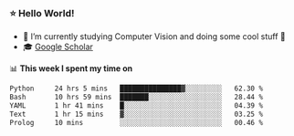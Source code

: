 ### ⭐️ Hello World!

<!--
**hologerry/hologerry** is a ✨ _special_ ✨ repository because its `README.md` (this file) appears on your GitHub profile.

Here are some ideas to get you started:

- 🔭 I’m currently working and studying on Computer Vision
- 🌱 I’m currently learning at Peking University
- 💬 Ask me about 
- 📫 How to reach me: E-mail
- 😄 Pronouns: he/his
- ⚡ Fun fact: Music is the Power
-->


- 🔭 I’m currently studying Computer Vision and doing some cool stuff 🤖
- 🎓 [Google Scholar](https://scholar.google.com/citations?user=3ykqW9wAAAAJ&hl=en)


📊 **This week I spent my time on**

<!--START_SECTION:waka-->

```txt
Python     24 hrs 5 mins   ███████████████▓░░░░░░░░░   62.30 %
Bash       10 hrs 59 mins  ███████░░░░░░░░░░░░░░░░░░   28.44 %
YAML       1 hr 41 mins    █░░░░░░░░░░░░░░░░░░░░░░░░   04.39 %
Text       1 hr 15 mins    ▓░░░░░░░░░░░░░░░░░░░░░░░░   03.25 %
Prolog     10 mins         ░░░░░░░░░░░░░░░░░░░░░░░░░   00.46 %
```

<!--END_SECTION:waka-->
